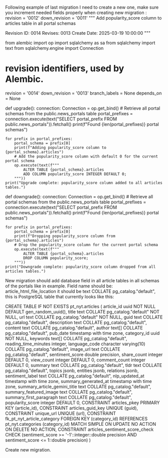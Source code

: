 Following example of last migration I need to create a new one, make sure you increment needed fields properly when creating new migration :
revision = '0012'
down_revision = '0011'
"""
Add popularity_score column to articles table in all portal schemas

Revision ID: 0014
Revises: 0013
Create Date: 2025-03-19 10:00:00
"""

from alembic import op
import sqlalchemy as sa
from sqlalchemy import text
from sqlalchemy.engine import Connection

# revision identifiers, used by Alembic.
revision = '0014'
down_revision = '0013'
branch_labels = None
depends_on = None

def upgrade():
    connection: Connection = op.get_bind()
    # Retrieve all portal schemas from the public.news_portals table
    portal_prefixes = connection.execute(text("SELECT portal_prefix FROM public.news_portals")).fetchall()
    print(f"Found {len(portal_prefixes)} portal schemas")
    
    for prefix in portal_prefixes:
        portal_schema = prefix[0]
        print(f"Adding popularity_score column to {portal_schema}.articles")
        # Add the popularity_score column with default 0 for the current portal schema
        op.execute(text(f"""
            ALTER TABLE {portal_schema}.articles 
            ADD COLUMN popularity_score INTEGER DEFAULT 0;
        """))
    print("Upgrade complete: popularity_score column added to all articles tables.")

def downgrade():
    connection: Connection = op.get_bind()
    # Retrieve all portal schemas from the public.news_portals table
    portal_prefixes = connection.execute(text("SELECT portal_prefix FROM public.news_portals")).fetchall()
    print(f"Found {len(portal_prefixes)} portal schemas")
    
    for prefix in portal_prefixes:
        portal_schema = prefix[0]
        print(f"Dropping popularity_score column from {portal_schema}.articles")
        # Drop the popularity_score column for the current portal schema
        op.execute(text(f"""
            ALTER TABLE {portal_schema}.articles 
            DROP COLUMN popularity_score;
        """))
    print("Downgrade complete: popularity_score column dropped from all articles tables.")


New migration should add database field in all article tables in all schemas of the portals like in example. Field name should be: article_html_file_location it should be  text COLLATE pg_catalog."default", this is PostgreSQL table that currently looks like this:

CREATE TABLE IF NOT EXISTS pt_nyt.articles
(
    article_id uuid NOT NULL DEFAULT gen_random_uuid(),
    title text COLLATE pg_catalog."default" NOT NULL,
    url text COLLATE pg_catalog."default" NOT NULL,
    guid text COLLATE pg_catalog."default",
    description text COLLATE pg_catalog."default",
    content text COLLATE pg_catalog."default",
    author text[] COLLATE pg_catalog."default",
    pub_date timestamp with time zone,
    category_id uuid NOT NULL,
    keywords text[] COLLATE pg_catalog."default",
    reading_time_minutes integer,
    language_code character varying(10) COLLATE pg_catalog."default",
    image_url text COLLATE pg_catalog."default",
    sentiment_score double precision,
    share_count integer DEFAULT 0,
    view_count integer DEFAULT 0,
    comment_count integer DEFAULT 0,
    summary text COLLATE pg_catalog."default",
    tldr text COLLATE pg_catalog."default",
    topics jsonb,
    entities jsonb,
    relations jsonb,
    sentiment_label text COLLATE pg_catalog."default",
    nlp_updated_at timestamp with time zone,
    summary_generated_at timestamp with time zone,
    summary_article_gemini_title text COLLATE pg_catalog."default",
    summary_featured_image text COLLATE pg_catalog."default",
    summary_first_paragraph text COLLATE pg_catalog."default",
    popularity_score integer DEFAULT 0,
    CONSTRAINT articles_pkey PRIMARY KEY (article_id),
    CONSTRAINT articles_guid_key UNIQUE (guid),
    CONSTRAINT unique_url UNIQUE (url),
    CONSTRAINT fk_pt_nyt_article_category FOREIGN KEY (category_id)
        REFERENCES pt_nyt.categories (category_id) MATCH SIMPLE
        ON UPDATE NO ACTION
        ON DELETE NO ACTION,
    CONSTRAINT articles_sentiment_score_check CHECK (sentiment_score >= '-1'::integer::double precision AND sentiment_score <= 1::double precision)
)

Create new migration.  